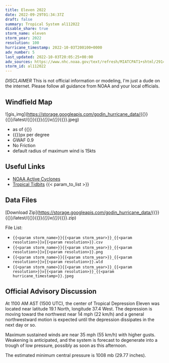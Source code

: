 ```yaml
---
title: Eleven 2022
date: 2022-09-29T01:34:37Z
draft: false
summary: Tropical System al112022
disable_share: true
storm_name: eleven
storm_year: 2022
resolution: 100
hurricane_timestamp: 2022-10-03T200100+0000
adv_number: 5
last_updated: 2022-10-03T20:05:25+00:00
adv_sources: https://www.nhc.noaa.gov/text/refresh/MIATCPAT1+shtml/291438.shtml;https://www.nhc.noaa.gov/refresh/graphics_at1+shtml/143821.shtml?cone
storm_id: al112022
---
```

*DISCLAIMER* This is not official information or modeling, I'm just a dude on the internet.  Please follow all guidance from NOAA and your local officials.

## Windfield Map
![gis_img](https://storage.googleapis.com/godin_hurricane_data/{{<param storm_name>}}{{<param storm_year>}}/latest/{{<param storm_name>}}{{<param storm_year>}}_{{<param resolution>}}x{{<param resolution>}}_{{<param hurricane_timestamp>}}.jpeg)

- as of {{<param last_updated>}}
- {{<param resolution>}}px per degree
- GWAF 0.9
- No Friction
- default radius of maximum wind is 15kts

## Useful Links
- [NOAA Active Cyclones](https://www.nhc.noaa.gov/)
- [Tropical Tidbits](https://www.tropicaltidbits.com/storminfo/)
{{< param_to_list >}}

## Data Files
[Download Zip](https://storage.googleapis.com/godin_hurricane_data/{{<param storm_name>}}{{<param storm_year>}}/latest/{{<param storm_name>}}{{<param storm_year>}}_{{<param resolution>}}x{{<param resolution>}}_{{<param hurricane_timestamp>}}.zip)

File List:
- `{{<param storm_name>}}{{<param storm_year>}}_{{<param resolution>}}x{{<param resolution>}}.csv`
- `{{<param storm_name>}}{{<param storm_year>}}_{{<param resolution>}}x{{<param resolution>}}.png`
- `{{<param storm_name>}}{{<param storm_year>}}_{{<param resolution>}}x{{<param resolution>}}.wld`
- `{{<param storm_name>}}{{<param storm_year>}}_{{<param resolution>}}x{{<param resolution>}}_{{<param hurricane_timestamp>}}.jpeg`


## Official Advisory Discussion
At 1100 AM AST (1500 UTC), the center of Tropical Depression Eleven
was located near latitude 19.1 North, longitude 37.4 West. The
depression is moving toward the northwest near 14 mph (22 km/h)
and a general northwestward motion is expected until the depression
dissipates in the next day or so.
 
Maximum sustained winds are near 35 mph (55 km/h) with higher gusts.
Weakening is anticipated, and the system is forecast to degenerate
into a trough of low pressure, possibly as soon as this afternoon.
 
 
The estimated minimum central pressure is 1008 mb (29.77 inches).